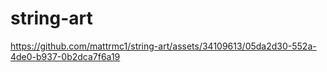 # string-art

https://github.com/mattrmc1/string-art/assets/34109613/05da2d30-552a-4de0-b937-0b2dca7f6a19

